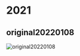 # 2021

## original20220108

![original20220108](https://upload-bbs.mihoyo.com/upload/2022/01/10/5875627/6bb35359532cc7f972105a36e5507f0d_4479119133795422665.png)